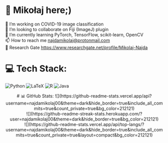 # :punch: Mikołaj here;)
🔭 I’m working on COVID-19 image classification<br>👯 I’m looking to collaborate on Fiji (ImageJ) plugin<br>🌱 I’m currently learning PyTorch, TensorFlow, scikit-learn, OpenCV<br>📫 How to reach me najdamikolaj@protonmail.com<br>📄 Research Gate https://www.researchgate.net/profile/Mikolaj-Najda


# 💻 Tech Stack:
![Python](https://img.shields.io/badge/python-3670A0?style=for-the-badge&logo=python&logoColor=ffdd54)
![LaTeX](https://img.shields.io/badge/latex-%23008080.svg?style=for-the-badge&logo=latex&logoColor=white)
![R](https://img.shields.io/badge/r-%23276DC3.svg?style=for-the-badge&logo=r&logoColor=white) 
![Java](https://img.shields.io/badge/java-%23ED8B00.svg?style=for-the-badge&logo=java&logoColor=white) 

<div align="center">
# 📊 GitHub Stats:
![](https://github-readme-stats.vercel.app/api?username=najdamikolaj00&theme=dark&hide_border=true&include_all_commits=true&count_private=true&bg_color=212121)<br/>
![](https://github-readme-streak-stats.herokuapp.com/?user=najdamikolaj00&theme=dark&hide_border=true&bg_color=212121)<br/>
![](https://github-readme-stats.vercel.app/api/top-langs/?username=najdamikolaj00&theme=dark&hide_border=true&include_all_commits=true&count_private=true&layout=compact&bg_color=212121)
</div>
<!-- Proudly created with GPRM ( https://gprm.itsvg.in ) -->
